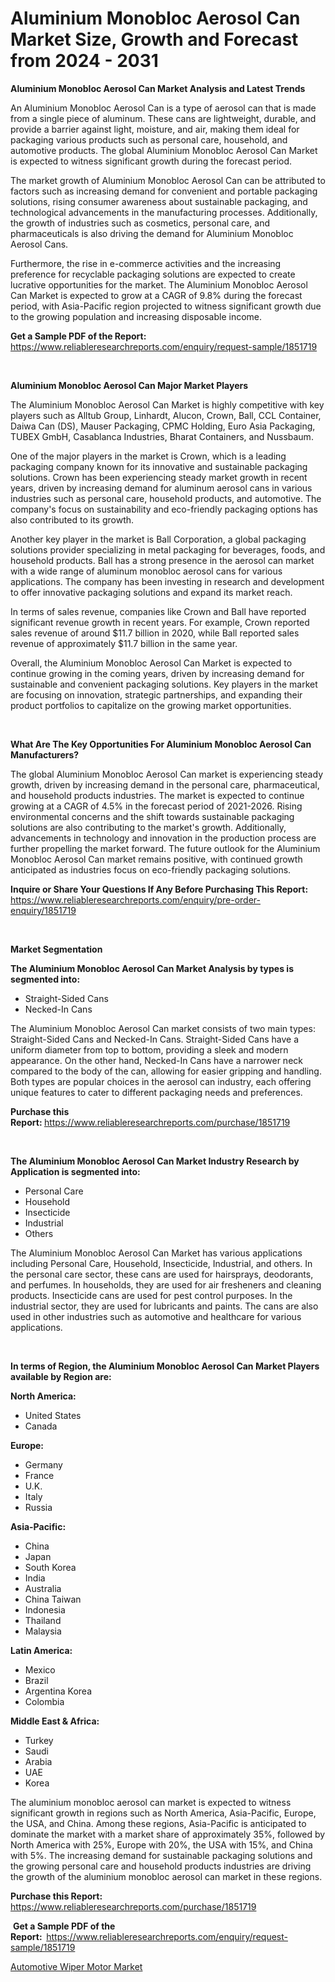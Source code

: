 <p><h1>Aluminium Monobloc Aerosol Can Market Size, Growth and Forecast from 2024 - 2031</h1></p><p><strong>Aluminium Monobloc Aerosol Can Market Analysis and Latest Trends</strong></p>
<p><p>An Aluminium Monobloc Aerosol Can is a type of aerosol can that is made from a single piece of aluminum. These cans are lightweight, durable, and provide a barrier against light, moisture, and air, making them ideal for packaging various products such as personal care, household, and automotive products. The global Aluminium Monobloc Aerosol Can Market is expected to witness significant growth during the forecast period.</p><p>The market growth of Aluminium Monobloc Aerosol Can can be attributed to factors such as increasing demand for convenient and portable packaging solutions, rising consumer awareness about sustainable packaging, and technological advancements in the manufacturing processes. Additionally, the growth of industries such as cosmetics, personal care, and pharmaceuticals is also driving the demand for Aluminium Monobloc Aerosol Cans.</p><p>Furthermore, the rise in e-commerce activities and the increasing preference for recyclable packaging solutions are expected to create lucrative opportunities for the market. The Aluminium Monobloc Aerosol Can Market is expected to grow at a CAGR of 9.8% during the forecast period, with Asia-Pacific region projected to witness significant growth due to the growing population and increasing disposable income.</p></p>
<p><strong>Get a Sample PDF of the Report:&nbsp;</strong> <a href="https://www.reliableresearchreports.com/enquiry/request-sample/1851719">https://www.reliableresearchreports.com/enquiry/request-sample/1851719</a></p>
<p>&nbsp;</p>
<p><strong>Aluminium Monobloc Aerosol Can Major Market Players</strong></p>
<p><p>The Aluminium Monobloc Aerosol Can Market is highly competitive with key players such as Alltub Group, Linhardt, Alucon, Crown, Ball, CCL Container, Daiwa Can (DS), Mauser Packaging, CPMC Holding, Euro Asia Packaging, TUBEX GmbH, Casablanca Industries, Bharat Containers, and Nussbaum.</p><p>One of the major players in the market is Crown, which is a leading packaging company known for its innovative and sustainable packaging solutions. Crown has been experiencing steady market growth in recent years, driven by increasing demand for aluminum aerosol cans in various industries such as personal care, household products, and automotive. The company's focus on sustainability and eco-friendly packaging options has also contributed to its growth.</p><p>Another key player in the market is Ball Corporation, a global packaging solutions provider specializing in metal packaging for beverages, foods, and household products. Ball has a strong presence in the aerosol can market with a wide range of aluminum monobloc aerosol cans for various applications. The company has been investing in research and development to offer innovative packaging solutions and expand its market reach.</p><p>In terms of sales revenue, companies like Crown and Ball have reported significant revenue growth in recent years. For example, Crown reported sales revenue of around $11.7 billion in 2020, while Ball reported sales revenue of approximately $11.7 billion in the same year.</p><p>Overall, the Aluminium Monobloc Aerosol Can Market is expected to continue growing in the coming years, driven by increasing demand for sustainable and convenient packaging solutions. Key players in the market are focusing on innovation, strategic partnerships, and expanding their product portfolios to capitalize on the growing market opportunities.</p></p>
<p>&nbsp;</p>
<p><strong>What Are The Key Opportunities For Aluminium Monobloc Aerosol Can Manufacturers?</strong></p>
<p><p>The global Aluminium Monobloc Aerosol Can market is experiencing steady growth, driven by increasing demand in the personal care, pharmaceutical, and household products industries. The market is expected to continue growing at a CAGR of 4.5% in the forecast period of 2021-2026. Rising environmental concerns and the shift towards sustainable packaging solutions are also contributing to the market's growth. Additionally, advancements in technology and innovation in the production process are further propelling the market forward. The future outlook for the Aluminium Monobloc Aerosol Can market remains positive, with continued growth anticipated as industries focus on eco-friendly packaging solutions.</p></p>
<p><strong>Inquire or Share Your Questions If Any Before Purchasing This Report:</strong> <a href="https://www.reliableresearchreports.com/enquiry/pre-order-enquiry/1851719">https://www.reliableresearchreports.com/enquiry/pre-order-enquiry/1851719</a></p>
<p>&nbsp;</p>
<p><strong>Market Segmentation</strong></p>
<p><strong>The Aluminium Monobloc Aerosol Can Market Analysis by types is segmented into:</strong></p>
<p><ul><li>Straight-Sided Cans</li><li>Necked-In Cans</li></ul></p>
<p><p>The Aluminium Monobloc Aerosol Can market consists of two main types: Straight-Sided Cans and Necked-In Cans. Straight-Sided Cans have a uniform diameter from top to bottom, providing a sleek and modern appearance. On the other hand, Necked-In Cans have a narrower neck compared to the body of the can, allowing for easier gripping and handling. Both types are popular choices in the aerosol can industry, each offering unique features to cater to different packaging needs and preferences.</p></p>
<p><strong>Purchase this Report:&nbsp;</strong><a href="https://www.reliableresearchreports.com/purchase/1851719">https://www.reliableresearchreports.com/purchase/1851719</a></p>
<p>&nbsp;</p>
<p><strong>The Aluminium Monobloc Aerosol Can Market Industry Research by Application is segmented into:</strong></p>
<p><ul><li>Personal Care</li><li>Household</li><li>Insecticide</li><li>Industrial</li><li>Others</li></ul></p>
<p><p>The Aluminium Monobloc Aerosol Can Market has various applications including Personal Care, Household, Insecticide, Industrial, and others. In the personal care sector, these cans are used for hairsprays, deodorants, and perfumes. In households, they are used for air fresheners and cleaning products. Insecticide cans are used for pest control purposes. In the industrial sector, they are used for lubricants and paints. The cans are also used in other industries such as automotive and healthcare for various applications.</p></p>
<p>&nbsp;</p>
<p><strong>In terms of Region, the Aluminium Monobloc Aerosol Can Market Players available by Region are:</strong></p>
<p>
    <p> <strong> North America: </strong>
        <ul>
            <li>United States</li>
            <li>Canada</li>
        </ul>
        </p> 
    <p> <strong> Europe: </strong>
        <ul>
            <li>Germany</li>
            <li>France</li>
            <li>U.K.</li>
            <li>Italy</li>
            <li>Russia</li>
        </ul>
        </p> 
    <p> <strong> Asia-Pacific: </strong>
        <ul>
            <li>China</li>
            <li>Japan</li>
            <li>South Korea</li>
            <li>India</li>
            <li>Australia</li>
            <li>China Taiwan</li>
            <li>Indonesia</li>
            <li>Thailand</li>
            <li>Malaysia</li>
        </ul>
        </p> 
    <p> <strong> Latin America: </strong>
        <ul>
            <li>Mexico</li>
            <li>Brazil</li>
            <li>Argentina Korea</li>
            <li>Colombia</li>
        </ul>
        </p> 
    <p> <strong> Middle East & Africa: </strong>
        <ul>
            <li>Turkey</li>
            <li>Saudi</li>
            <li>Arabia</li>
            <li>UAE</li>
            <li>Korea</li>
        </ul>
    </p>
    </p>
<p><p>The aluminium monobloc aerosol can market is expected to witness significant growth in regions such as North America, Asia-Pacific, Europe, the USA, and China. Among these regions, Asia-Pacific is anticipated to dominate the market with a market share of approximately 35%, followed by North America with 25%, Europe with 20%, the USA with 15%, and China with 5%. The increasing demand for sustainable packaging solutions and the growing personal care and household products industries are driving the growth of the aluminium monobloc aerosol can market in these regions.</p></p>
<p><strong>Purchase this Report: </strong><a href="https://www.reliableresearchreports.com/purchase/1851719">https://www.reliableresearchreports.com/purchase/1851719</a></p>
<p>&nbsp;<strong>Get a Sample PDF of the Report:&nbsp;&nbsp;</strong><a href="https://www.reliableresearchreports.com/enquiry/request-sample/1851719">https://www.reliableresearchreports.com/enquiry/request-sample/1851719</a></p>
<p><strong></strong></p>
<p><p><a href="https://github.com/laholand/Market-Research-Report-List-2/blob/main/automotive-wiper-motor-market.md">Automotive Wiper Motor Market</a></p></p>